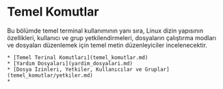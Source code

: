 # Temel Komutlar

Bu bölümde temel terminal kullanımının yanı sıra, Linux dizin yapısının özellikleri, kullanıcı ve grup yetkilendirmeleri, dosyaların çalıştırma modları ve dosyaları düzenlemek için temel metin düzenleyiciler incelenecektir.



    * [Temel Terinal Komutları](temel_komutlar.md)
    * [Yardım Dosyaları](yardim_dosyalari.md)
    * [Dosya İzinleri, Yetkiler, Kullanıcılar ve Gruplar](temel_komutlar/yetkiler.md)
    * 